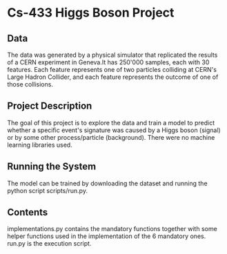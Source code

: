 # Cs-433 Higgs Boson Project
## Data

The data was generated by a physical simulator that replicated the results of a CERN experiment in Geneva.It has 250'000 samples, each with 30 features.
Each feature represents one of two particles colliding at CERN's Large Hadron Collider, and each feature represents the outcome of one of those collisions.  

## Project Description

The goal of this project is to explore the data and train a model to predict whether a specific event's signature was caused by a Higgs boson (signal) or by some other process/particle (background).
There were no machine learning libraries used. 

## Running the System

The model can be trained by downloading the dataset and running the python script scripts/run.py.

## Contents

implementations.py contains the mandatory functions together with some helper functions used in the implementation of the 6 mandatory ones.
run.py is the execution script.